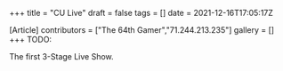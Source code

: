 +++
title = "CU Live"
draft = false
tags = []
date = 2021-12-16T17:05:17Z

[Article]
contributors = ["The 64th Gamer","71.244.213.235"]
gallery = []
+++
TODO:

The first 3-Stage Live Show.